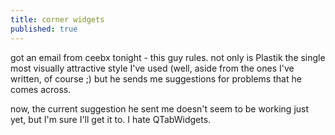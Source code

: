 ```yaml
---
title: corner widgets
published: true
---
```


got an email from ceebx tonight - this guy rules. not only is Plastik
the single most visually attractive style I've used (well, aside from
the ones I've written, of course ;) but he sends me suggestions for
problems that he comes across.

now, the current suggestion he sent me doesn't seem to be working just
yet, but I'm sure I'll get it to. I hate QTabWidgets.
